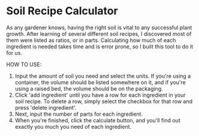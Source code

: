 # Soil Recipe Calculator

As any gardener knows, having the right soil is vital to any successful plant growth. After learning of several different soil recipes, I discovered most of them were listed as ratios, or in parts. Calculating how much of each ingredient is needed takes time and is error prone, so I built this tool to do it for us.


HOW TO USE:
1. Input the amount of soil you need and select the units. If you're using a container, the volume should be listed somewhere on it, and if you're using a raised bed, the volume should be on the packaging. 
2. Click 'add ingredient' until you have a row for each ingredient in your soil recipe. To delete a row, simply select the checkbox for that row and press 'delete ingredient'. 
3. Next, input the number of parts for each ingredient.
4. When you're finished, click the calculate button, and you'll find out exactly you much you need of each ingredient.

